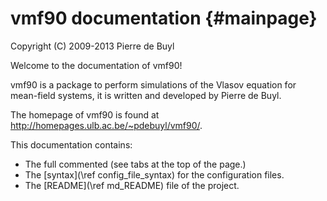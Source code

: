 vmf90 documentation {#mainpage}
===================

Copyright (C) 2009-2013 Pierre de Buyl

Welcome to the documentation of vmf90!

vmf90 is a package to perform simulations of the Vlasov equation for mean-field
systems, it is written and developed by Pierre de Buyl.

The homepage of vmf90 is found at <a href="http://homepages.ulb.ac.be/~pdebuyl/vmf90/">http://homepages.ulb.ac.be/~pdebuyl/vmf90/</a>.

This documentation contains:
- The full commented (see tabs at the top of the page.)
- The [syntax](\ref config_file_syntax) for the configuration files.
- The [README](\ref md_README) file of the project.
